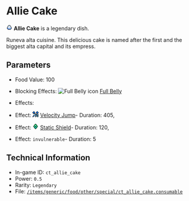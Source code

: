 # Allie Cake

<img src="https://raw.githubusercontent.com/Ceterai/Enternia/main/items/generic/food/other/special/ct_allie_cake.png" alt="Allie Cake icon" loading="lazy" height="16px" width="auto" /> **Allie Cake** is a legendary dish.

Runeva alta cuisine. This delicious cake is named after the first and the biggest alta capital and its empress.

## Parameters

- Food Value: 100
- Blocking Effects: <img src="https://starbounder.org/mediawiki/images/6/60/Status_Well_Fed.png" alt="Full Belly icon" loading="lazy" height="16px" width="16px" /> [Full Belly](https://starbounder.org/Full_Belly)
- Effects: 

- Effect: <img src="https://raw.githubusercontent.com/Ceterai/Enternia/main/stats/effects/ct_velocity_jump/ct_velocity_jump.png" alt="Velocity Jump icon" loading="lazy" height="16px" width="auto" /> [Velocity Jump](https://ceterai.github.io/MyEnternia/Wiki/VelocityJump)- Duration: 405, 

- Effect: <img src="https://raw.githubusercontent.com/Ceterai/Enternia/main/stats/effects/ct_energy_shield/ct_static_shield.png" alt="Static Shield icon" loading="lazy" height="16px" width="auto" /> [Static Shield](https://ceterai.github.io/MyEnternia/Wiki/StaticShield)- Duration: 120, 

- Effect: `invulnerable`- Duration: 5

## Technical Information

- In-game ID: `ct_allie_cake`
- Power: `0.5`
- Rarity: `Legendary`
- File: [`/items/generic/food/other/special/ct_allie_cake.consumable`](https://github.com/Ceterai/Enternia/blob/main/items/generic/food/other/special/ct_allie_cake.consumable)
